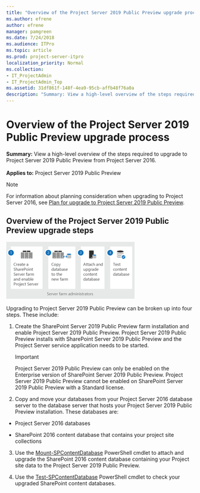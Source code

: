 ```yaml
---
title: "Overview of the Project Server 2019 Public Preview upgrade process"
ms.author: efrene
author: efrene
manager: pamgreen
ms.date: 7/24/2018
ms.audience: ITPro
ms.topic: article
ms.prod: project-server-itpro
localization_priority: Normal
ms.collection:
- IT_ProjectAdmin
- IT_ProjectAdmin_Top
ms.assetid: 31df861f-148f-4ea9-95cb-affb48f76a0a
description: "Summary: View a high-level overview of the steps required to upgrade to Project Server 2019 Public Preview from Project Server 2016."
---
```


# Overview of the Project Server 2019 Public Preview upgrade process
 
 **Summary:** View a high-level overview of the steps required to upgrade to Project Server 2019 Public Preview from Project Server 2016.<br/>
<br/>**Applies to:** Project Server 2019 Public Preview
  
> [!NOTE]
> For information about planning consideration when upgrading to Project Server 2016, see [Plan for upgrade to Project Server 2019 Public Preview](plan-for-upgrade-to-project-server-2019.md). 
  
## Overview of the Project Server 2019 Public Preview upgrade steps

![Project Server 2019 Public Preview upgrade steps](images/Update-for---Create-a-SharePoint-Server.png)
  
Upgrading to Project Server 2019 Public Preview can be broken up into four steps. These include:
  
1. Create the SharePoint Server 2019 Public Preview farm installation and enable Project Server 2019 Public Preview. Project Server 2019 Public Preview installs with SharePoint Server 2019 Public Preview and the Project Server service application needs to be started.
    
    > [!IMPORTANT]
    > Project Server 2019 Public Preview can only be enabled on the Enterprise version of SharePoint Server 2019 Public Preview. Project Server 2019 Public Preview cannot be enabled on SharePoint Server 2019 Public Preview with a Standard license. 
  
2. Copy and move your databases from your Project Server 2016 database server to the database server that hosts your Project Server 2019 Public Preview installation. These databases are:
    
  - Project Server 2016 databases
    
  - SharePoint 2016 content database that contains your project site collections
    
3. Use the [Mount-SPContentDatabase](https://docs.microsoft.com/en-us/powershell/module/sharepoint-server/mount-spcontentdatabase?view=sharepoint-ps) PowerShell cmdlet to attach and upgrade the SharePoint 2016 content database containing your Project site data to the Project Server 2019 Public Preview.
    
4. Use the [Test-SPContentDatabase](https://docs.microsoft.com/en-us/powershell/module/sharepoint-server/test-spcontentdatabase?view=sharepoint-ps) PowerShell cmdlet to check your upgraded SharePoint content databases.
    
   
